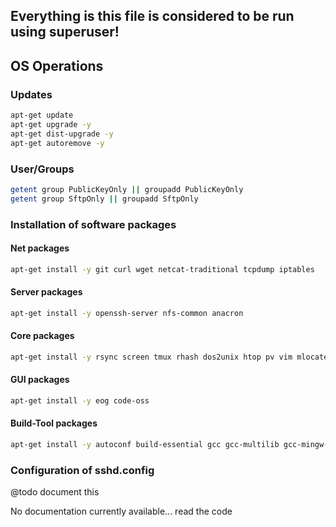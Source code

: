 ## Everything is this file is considered to be run using superuser!

## OS Operations
### Updates
```sh
apt-get update
apt-get upgrade -y
apt-get dist-upgrade -y
apt-get autoremove -y
```

### User/Groups
```sh
getent group PublicKeyOnly || groupadd PublicKeyOnly
getent group SftpOnly || groupadd SftpOnly
```

### Installation of software packages

#### Net packages
```sh
apt-get install -y git curl wget netcat-traditional tcpdump iptables
```

#### Server packages
```sh
apt-get install -y openssh-server nfs-common anacron
```

#### Core packages
```sh
apt-get install -y rsync screen tmux rhash dos2unix htop pv vim mlocate
```

#### GUI packages
```sh
apt-get install -y eog code-oss
```

#### Build-Tool packages
```sh
apt-get install -y autoconf build-essential gcc gcc-multilib gcc-mingw-w64-i686 libssl-dev libbz2-dev libreadline-dev libsqlite3-dev llvm libncursesw5-dev libxml2-dev libxmlsec1-dev libffi-dev liblzma-dev make python2-dev python3-dev tk-dev wine xz-utils zlib1g-dev
```

### Configuration of sshd.config
@todo document this

No documentation currently available... read the code
